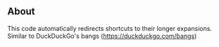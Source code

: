 ## About

This code automatically redirects shortcuts to their longer expansions. Similar to DuckDuckGo's bangs (<https://duckduckgo.com/bangs>)
